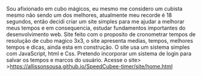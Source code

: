 Sou afixionado em cubo mágicos, eu mesmo me considero um cubista mesmo não sendo um dos melhores, atualmente meu recorde é 18 segundos, então decidi criar um site simples para me ajudar a melhorar meus tempos e em consequencia, estudar fundamentos importantes do desenvolvimento web.
Site feito com o proposito de cronometrar tempos de resolução de cubo magico 3x3, o site apresenta medias, tempos, melhores tempos e dicas, ainda esta em construção.
O site usa um sistema simples com JavaScript, html e Css.
Pretendo incorporar um sistema de login para salvar os tempos e marcos do usuário.
Acesse o site> >https://allissonsousa.github.io/SpeedCubee-timer/site/home.html
